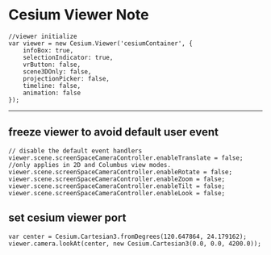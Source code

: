 # Cesium Viewer Note
	//viewer initialize
    var viewer = new Cesium.Viewer('cesiumContainer', {
        infoBox: true,
        selectionIndicator: true,
        vrButton: false,
        scene3DOnly: false,
        projectionPicker: false,
        timeline: false,
        animation: false
    });
***
## freeze viewer to avoid default user event
	// disable the default event handlers
	viewer.scene.screenSpaceCameraController.enableTranslate = false; //only applies in 2D and Columbus view modes.
	viewer.scene.screenSpaceCameraController.enableRotate = false;
	viewer.scene.screenSpaceCameraController.enableZoom = false;
	viewer.scene.screenSpaceCameraController.enableTilt = false;
	viewer.scene.screenSpaceCameraController.enableLook = false;

## set cesium viewer port
	var center = Cesium.Cartesian3.fromDegrees(120.647864, 24.179162);
    viewer.camera.lookAt(center, new Cesium.Cartesian3(0.0, 0.0, 4200.0));